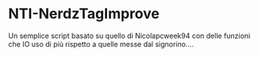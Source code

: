 NTI-NerdzTagImprove
===================

Un semplice script basato su quello di Nicolapcweek94 con delle funzioni che IO uso di più rispetto a quelle messe dal signorino....
